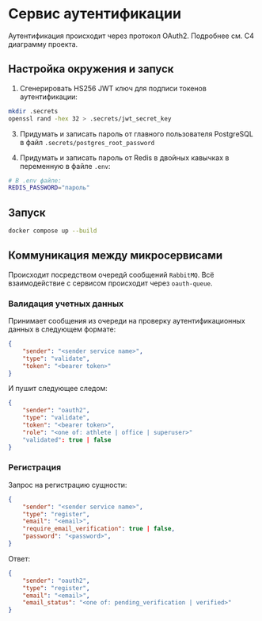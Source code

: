 # Сервис аутентификации

Аутентификация происходит через протокол OAuth2. Подробнее см. C4 диаграмму проекта.

## Настройка окружения и запуск

1. Сгенерировать HS256 JWT ключ для подписи токенов аутентификации:

``` sh
mkdir .secrets
openssl rand -hex 32 > .secrets/jwt_secret_key
```

3. Придумать и записать пароль от главного пользователя PostgreSQL в файл `.secrets/postgres_root_password`

5. Придумать и записать пароль от Redis в двойных кавычках в переменную в файле `.env`:

``` sh
# В .env файле:
REDIS_PASSWORD="пароль"
```

## Запуск

``` sh
docker compose up --build
```

## Коммуникация между микросервисами

Происходит посредством очередй сообщений `RabbitMQ`. Всё взаимодействие с сервисом происходит через `oauth-queue`.

### Валидация учетных данных

Принимает сообщения из очереди на проверку аутентификационных данных в следующем формате:

``` json
{
    "sender": "<sender service name>",
    "type": "validate",
    "token": "<bearer token>"
}
```

И пушит следующее следом:

``` json
{
    "sender": "oauth2",
    "type": "validate",
    "token": "<bearer token>",
    "role": "<one of: athlete | office | superuser>"
    "validated": true | false
}
```

### Регистрация

Запрос на регистрацию сущности:

``` json
{
    "sender": "<sender service name>",
    "type": "register",
    "email": "<email>",
    "require_email_verification": true | false,
    "password": "<password>",
}
```

Ответ:

``` json
{
    "sender": "oauth2",
    "type": "register",
    "email": "<email>",
    "email_status": "<one of: pending_verification | verified>"
}
```
